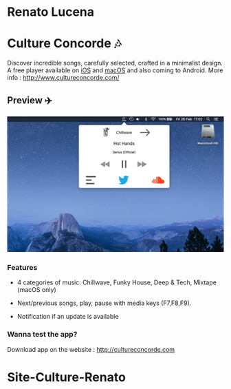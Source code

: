 # Renato Lucena


# Culture Concorde ️🎶
Discover incredible songs, carefully selected, crafted in a minimalist design.  A free player available on [iOS](https://itunes.apple.com/us/app/culture-concorde/id1212137530?ls=1&mt=8) and [macOS](https://itunes.apple.com/us/app/culture-concorde/id1088330492?ls=1&mt=12) and also coming to Android. More info : http://www.cultureconcorde.com/

## Preview ✈️
![alt tag](https://github.com/PierreBresson/Site-Culture-Concorde/blob/master/mac%20app.jpg)




### Features
* 4 categories of music: Chillwave, Funky House, Deep & Tech, Mixtape (macOS only)

* Next/previous songs, play, pause with media keys (F7,F8,F9).

* Notification if an update is available
### Wanna test the app?
Download app on the website : http://cultureconcorde.com
# Site-Culture-Renato
